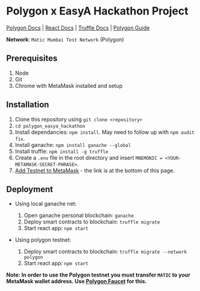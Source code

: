# Polygon x EasyA Hackathon Project

[Polygon Docs](https://wiki.polygon.technology/docs/develop/getting-started) | [React Docs](https://reactjs.org/docs/hello-world.html) | [Truffle Docs](https://trufflesuite.com/docs/truffle/) | [Polygon Guide](https://polygontechnology.notion.site/Polygon-Developer-Library-BUIDL-IT-Hackathon-36e70eac8c1f4f11a9d2fad9da8e0749)

**Network**: `Matic Mumbai Test Network` (Polygon)

## Prerequisites
1. Node
2. Git
3. Chrome with MetaMask installed and setup

## Installation
1. Clone this repository using `git clone <repository>`
2. `cd polygon_easya_hackathon`
3. Install dependancies: `npm install`. May need to follow up with `npm audit fix`.
4. Install ganache: `npm install ganache --global`
5. Install truffle: `npm install -g truffle`
6. Create a `.env` file in the root directory and insert `MNEMONIC = <YOUR-METAMASK-SECRET-PHRASE>`.
7. [Add Testnet to MetaMask](https://mumbai.polygonscan.com/) - the link is at the bottom of this page.

## Deployment
* Using local ganache net:
  1. Open ganache personal blockchain: `ganache`
  2. Deploy smart contracts to blockchain: `truffle migrate`
  3. Start react app: `npm start`

* Using polygon testnet:
  1. Deploy smart contracts to blockchain: `truffle migrate --network polygon`
  2. Start react app: `npm start`

**Note: In order to use the Polygon testnet you must transfer `MATIC` to your MetaMask wallet address. Use [Polygon Faucet](https://faucet.polygon.technology/) for this.**
